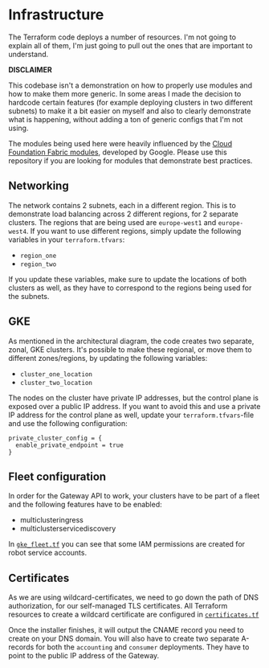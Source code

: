 # Infrastructure

The Terraform code deploys a number of resources.  I'm not going to explain all of them, I'm just going to pull out the ones that are important to understand.

**DISCLAIMER**

This codebase isn't a demonstration on how to properly use modules and how to make them more generic.  In some areas I made the decision to hardcode certain features (for example deploying clusters in two different subnets) to make it a bit easier on myself and also to clearly demonstrate what is happening, without adding a ton of generic configs that I'm not using.

The modules being used here were heavily influenced by the [Cloud Foundation Fabric modules](https://github.com/GoogleCloudPlatform/cloud-foundation-fabric), developed by Google.  Please use this repository if you are looking for modules that demonstrate best practices.

## Networking

The network contains 2 subnets, each in a different region. This is to demonstrate load balancing across 2 different regions, for 2 separate clusters.  The regions that are being used are `europe-west1` and `europe-west4`.  If you want to use different regions, simply update the following variables in your `terraform.tfvars`:
- `region_one`
- `region_two`

If you update these variables, make sure to update the locations of both clusters as well, as they have to correspond to the regions being used for the subnets.

## GKE

As mentioned in the architectural diagram, the code creates two separate, zonal, GKE clusters.  It's possible to make these regional, or move them to different zones/regions, by updating the following variables:
- `cluster_one_location`
- `cluster_two_location`

The nodes on the cluster have private IP addresses, but the control plane is exposed over a public IP address.  If you want to avoid this and use a private IP address for the control plane as well, update your `terraform.tfvars`-file and use the following configuration:

```hcl
private_cluster_config = {
  enable_private_endpoint = true
}
```

##  Fleet configuration

In order for the Gateway API to work, your clusters have to be part of a fleet and the following features have to be enabled:
- multiclusteringress
- multiclusterservicediscovery

In [`gke_fleet.tf`](../01_-_infrastructure/gke_fleet.tf) you can see that some IAM permissions are created for robot service accounts.  

## Certificates

As we are using wildcard-certificates, we need to go down the path of DNS authorization, for our self-managed TLS certificates.  All Terraform resources to create a wildcard certificate are configured in [`certificates.tf`](../01_-_infrastructure/certificates.tf)

Once the installer finishes, it will output the CNAME record you need to create on your DNS domain.  You will also have to create two separate A-records for both the `accounting` and `consumer` deployments.  They have to point to the public IP address of the Gateway.
